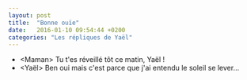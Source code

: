 ```yaml
---
layout: post
title:  "Bonne ouïe"
date:   2016-01-10 09:54:44 +0200
categories: "Les répliques de Yaël"
---
```


-   \<Maman\> Tu t'es réveillé tôt ce matin, Yaël !
-   \<Yaël\> Ben oui mais c'est parce que j'ai entendu le soleil se lever…
